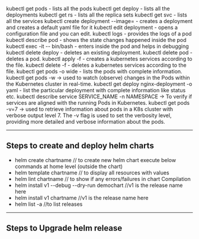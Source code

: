 kubectl get pods - lists all the pods
kubectl get deploy - lists all the deployments
kubectl get rs - lists all the replica sets
kubectl get svc - lists all the services
kubectl create deployment <deployment-name> --image=<imagename> - creates a deployment and creates a default yaml file for it
kubectl edit deployment <deployment-name> - opens a configuration file and you can edit.
kubectl logs <pod-name> -  provides the logs of a pod
kubectl describe pod <pod-name> - shows the state changes happened inside the pod
kubectl exec -it <pod-name> -- bin/bash - enters inside the pod and helps in debugging
kubectl delete deploy <deployment-name> - deletes an existing deployment.
kubectl delete pod <pod-name> - deletes a pod.
kubectl apply -f <file-name> - creates a kubernetes services according to the file.
kubectl delete -f <file-name> - deletes a kubernetes services according to the file.
kubectl get pods -o wide - lists the pods with complete information.
kubectl get pods -w   -> used to watch (observe) changes in the Pods within the Kubernetes cluster in real-time.
kubectl get deploy nginx-deployment -o yaml - list the particular deployment with complete information like status etc.
kubectl describe service SERVICE_NAME -n NAMESPACE -> To verify if services are aligned with the running Pods in Kubernetes.
kubectl get pods -v=7  -> used to retrieve information about pods in a K8s cluster with verbose output level 7. The -v flag is used to set the verbosity level, providing more detailed and verbose information about the pods.


______________________________________________________________________________________________________________________

## Steps to create and deploy helm charts

- helm create chartname    // to create new helm chart
execute below commands at home level (outside the chart)
- helm template chartname  // to display all resources with values        
- helm lint chartname      // to show if any errors/failures in chart    Compilation   
- helm install v1 --debug --dry-run demochart   //v1 is the release name here
- helm install v1 chartname //v1 is the release name here
- helm list -a      //to list releases

___________________________________________________________________________________________________________________________

## Steps to Upgrade helm release






